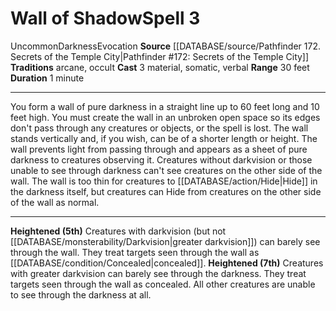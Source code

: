 ﻿---
actions: '[three-actions]'
component:
- Material
- Somatic
- Verbal
duration: 1 minute
heighten: 5th, 7th
heighten_level: 3, 5, 7
id: '1086'
level: '3'
name: Wall of Shadow
range: 30 feet
rarity: Uncommon
school: Evocation
source: '[[DATABASE/source/Pathfinder 172. Secrets of the Temple City|Pathfinder #172:
  Secrets of the Temple City]]'
tradition:
- Arcane
- Occult
trait:
- '[[DATABASE/trait/Darkness|Darkness]]'
- '[[DATABASE/trait/Evocation|Evocation]]'
- '[[DATABASE/trait/Uncommon|Uncommon]]'
type: Spell

---
# Wall of Shadow<span class="item-type">Spell 3</span>

<span class="trait-uncommon item-trait">Uncommon</span><span class="item-trait">Darkness</span><span class="item-trait">Evocation</span>
**Source** [[DATABASE/source/Pathfinder 172. Secrets of the Temple City|Pathfinder #172: Secrets of the Temple City]]
**Traditions** arcane, occult
**Cast** <span class="action-icon">3</span> material, somatic, verbal
**Range** 30 feet
**Duration** 1 minute

---
You form a wall of pure darkness in a straight line up to 60 feet long and 10 feet high. You must create the wall in an unbroken open space so its edges don't pass through any creatures or objects, or the spell is lost. The wall stands vertically and, if you wish, can be of a shorter length or height. The wall prevents light from passing through and appears as a sheet of pure darkness to creatures observing it. Creatures without darkvision or those unable to see through darkness can't see creatures on the other side of the wall. The wall is too thin for creatures to [[DATABASE/action/Hide|Hide]] in the darkness itself, but creatures can Hide from creatures on the other side of the wall as normal.

---
**Heightened (5th)** Creatures with darkvision (but not [[DATABASE/monsterability/Darkvision|greater darkvision]]) can barely see through the wall. They treat targets seen through the wall as [[DATABASE/condition/Concealed|concealed]].
**Heightened (7th)** Creatures with greater darkvision can barely see through the darkness. They treat targets seen through the wall as concealed. All other creatures are unable to see through the darkness at all.